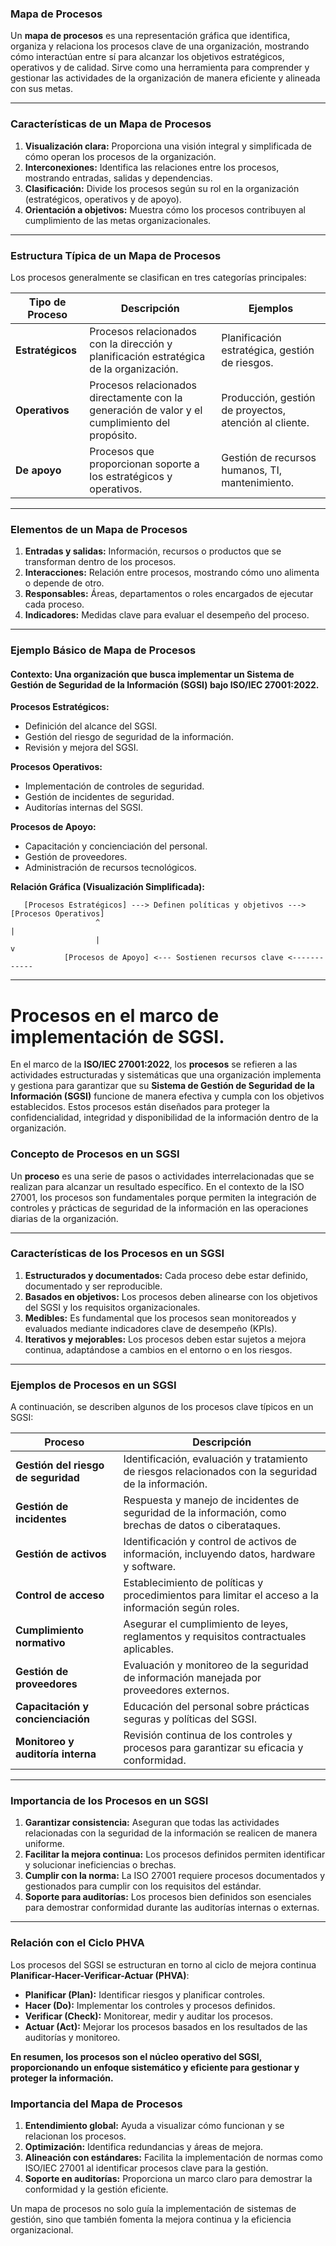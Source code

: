 ### **Mapa de Procesos**

Un **mapa de procesos** es una representación gráfica que identifica, organiza y relaciona los procesos clave de una organización, mostrando cómo interactúan entre sí para alcanzar los objetivos estratégicos, operativos y de calidad. Sirve como una herramienta para comprender y gestionar las actividades de la organización de manera eficiente y alineada con sus metas.

---

### **Características de un Mapa de Procesos**
1. **Visualización clara:** Proporciona una visión integral y simplificada de cómo operan los procesos de la organización.  
2. **Interconexiones:** Identifica las relaciones entre los procesos, mostrando entradas, salidas y dependencias.  
3. **Clasificación:** Divide los procesos según su rol en la organización (estratégicos, operativos y de apoyo).  
4. **Orientación a objetivos:** Muestra cómo los procesos contribuyen al cumplimiento de las metas organizacionales.  

---

### **Estructura Típica de un Mapa de Procesos**
Los procesos generalmente se clasifican en tres categorías principales:  

| **Tipo de Proceso**       | **Descripción**                                                                                  | **Ejemplos**                                   |
|---------------------------|--------------------------------------------------------------------------------------------------|-----------------------------------------------|
| **Estratégicos**           | Procesos relacionados con la dirección y planificación estratégica de la organización.          | Planificación estratégica, gestión de riesgos. |
| **Operativos**             | Procesos relacionados directamente con la generación de valor y el cumplimiento del propósito.   | Producción, gestión de proyectos, atención al cliente. |
| **De apoyo**               | Procesos que proporcionan soporte a los estratégicos y operativos.                              | Gestión de recursos humanos, TI, mantenimiento. |

---

### **Elementos de un Mapa de Procesos**
1. **Entradas y salidas:** Información, recursos o productos que se transforman dentro de los procesos.  
2. **Interacciones:** Relación entre procesos, mostrando cómo uno alimenta o depende de otro.  
3. **Responsables:** Áreas, departamentos o roles encargados de ejecutar cada proceso.  
4. **Indicadores:** Medidas clave para evaluar el desempeño del proceso.  

---

### **Ejemplo Básico de Mapa de Procesos**
#### **Contexto:** Una organización que busca implementar un Sistema de Gestión de Seguridad de la Información (SGSI) bajo ISO/IEC 27001:2022.

**Procesos Estratégicos:**
- Definición del alcance del SGSI.
- Gestión del riesgo de seguridad de la información.
- Revisión y mejora del SGSI.

**Procesos Operativos:**
- Implementación de controles de seguridad.
- Gestión de incidentes de seguridad.
- Auditorías internas del SGSI.

**Procesos de Apoyo:**
- Capacitación y concienciación del personal.
- Gestión de proveedores.
- Administración de recursos tecnológicos.

**Relación Gráfica (Visualización Simplificada):**

```
   [Procesos Estratégicos] ---> Definen políticas y objetivos ---> [Procesos Operativos]
                   ^                                                        |
                   |                                                        v
            [Procesos de Apoyo] <--- Sostienen recursos clave <------------
```

---

# Procesos en el marco de implementación de SGSI.


En el marco de la **ISO/IEC 27001:2022**, los **procesos** se refieren a las actividades estructuradas y sistemáticas que una organización implementa y gestiona para garantizar que su **Sistema de Gestión de Seguridad de la Información (SGSI)** funcione de manera efectiva y cumpla con los objetivos establecidos. Estos procesos están diseñados para proteger la confidencialidad, integridad y disponibilidad de la información dentro de la organización.

### **Concepto de Procesos en un SGSI**
Un **proceso** es una serie de pasos o actividades interrelacionadas que se realizan para alcanzar un resultado específico. En el contexto de la ISO 27001, los procesos son fundamentales porque permiten la integración de controles y prácticas de seguridad de la información en las operaciones diarias de la organización.

---

### **Características de los Procesos en un SGSI**
1. **Estructurados y documentados:** Cada proceso debe estar definido, documentado y ser reproducible.  
2. **Basados en objetivos:** Los procesos deben alinearse con los objetivos del SGSI y los requisitos organizacionales.  
3. **Medibles:** Es fundamental que los procesos sean monitoreados y evaluados mediante indicadores clave de desempeño (KPIs).  
4. **Iterativos y mejorables:** Los procesos deben estar sujetos a mejora continua, adaptándose a cambios en el entorno o en los riesgos.  

---

### **Ejemplos de Procesos en un SGSI**
A continuación, se describen algunos de los procesos clave típicos en un SGSI:

| **Proceso**                        | **Descripción**                                                                                          |
|------------------------------------|----------------------------------------------------------------------------------------------------------|
| **Gestión del riesgo de seguridad** | Identificación, evaluación y tratamiento de riesgos relacionados con la seguridad de la información.     |
| **Gestión de incidentes**          | Respuesta y manejo de incidentes de seguridad de la información, como brechas de datos o ciberataques.   |
| **Gestión de activos**             | Identificación y control de activos de información, incluyendo datos, hardware y software.              |
| **Control de acceso**              | Establecimiento de políticas y procedimientos para limitar el acceso a la información según roles.       |
| **Cumplimiento normativo**         | Asegurar el cumplimiento de leyes, reglamentos y requisitos contractuales aplicables.                   |
| **Gestión de proveedores**         | Evaluación y monitoreo de la seguridad de información manejada por proveedores externos.                |
| **Capacitación y concienciación**  | Educación del personal sobre prácticas seguras y políticas del SGSI.                                    |
| **Monitoreo y auditoría interna**  | Revisión continua de los controles y procesos para garantizar su eficacia y conformidad.                 |

---

### **Importancia de los Procesos en un SGSI**
1. **Garantizar consistencia:** Aseguran que todas las actividades relacionadas con la seguridad de la información se realicen de manera uniforme.  
2. **Facilitar la mejora continua:** Los procesos definidos permiten identificar y solucionar ineficiencias o brechas.  
3. **Cumplir con la norma:** La ISO 27001 requiere procesos documentados y gestionados para cumplir con los requisitos del estándar.  
4. **Soporte para auditorías:** Los procesos bien definidos son esenciales para demostrar conformidad durante las auditorías internas o externas.  

---

### **Relación con el Ciclo PHVA**
Los procesos del SGSI se estructuran en torno al ciclo de mejora continua **Planificar-Hacer-Verificar-Actuar (PHVA)**:
- **Planificar (Plan):** Identificar riesgos y planificar controles.  
- **Hacer (Do):** Implementar los controles y procesos definidos.  
- **Verificar (Check):** Monitorear, medir y auditar los procesos.  
- **Actuar (Act):** Mejorar los procesos basados en los resultados de las auditorías y monitoreo.

**En resumen, los procesos son el núcleo operativo del SGSI, proporcionando un enfoque sistemático y eficiente para gestionar y proteger la información.**
### **Importancia del Mapa de Procesos**
1. **Entendimiento global:** Ayuda a visualizar cómo funcionan y se relacionan los procesos.  
2. **Optimización:** Identifica redundancias y áreas de mejora.  
3. **Alineación con estándares:** Facilita la implementación de normas como ISO/IEC 27001 al identificar procesos clave para la gestión.  
4. **Soporte en auditorías:** Proporciona un marco claro para demostrar la conformidad y la gestión eficiente.  

Un mapa de procesos no solo guía la implementación de sistemas de gestión, sino que también fomenta la mejora continua y la eficiencia organizacional.
